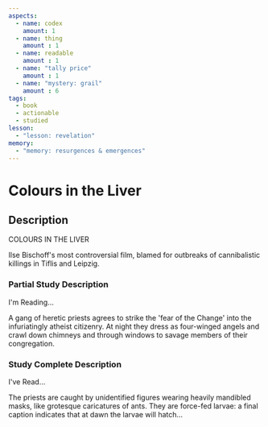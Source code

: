 ```yaml
---
aspects: 
  - name: codex
    amount: 1
  - name: thing
    amount : 1
  - name: readable
    amount : 1
  - name: "tally price"
    amount : 1
  - name: "mystery: grail"
    amount : 6
tags:
  - book
  - actionable
  - studied
lesson:
  - "lesson: revelation"
memory:
  - "memory: resurgences & emergences"
---
```


# Colours in the Liver

## Description
COLOURS IN THE LIVER

Ilse Bischoff's most controversial film, blamed for outbreaks of cannibalistic killings in Tiflis and Leipzig.
### Partial Study Description
I'm Reading...

A gang of heretic priests agrees to strike the 'fear of the Change' into the infuriatingly atheist citizenry. At night they dress as four-winged angels and crawl down chimneys and through windows to savage members of their congregation.
### Study Complete Description
I've Read...

The priests are caught by unidentified figures wearing heavily mandibled masks, like grotesque caricatures of ants. They are force-fed larvae: a final caption indicates that at dawn the larvae will hatch…